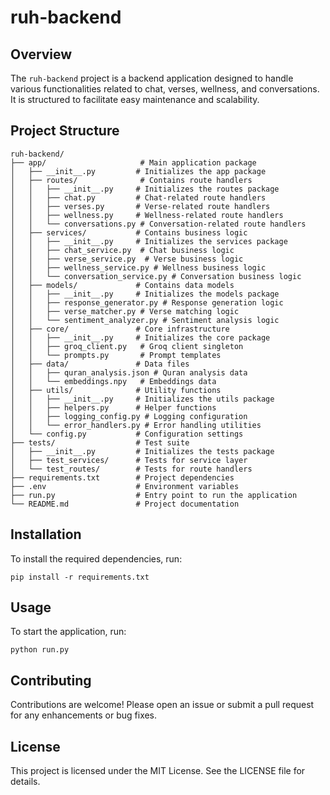 # ruh-backend

## Overview
The `ruh-backend` project is a backend application designed to handle various functionalities related to chat, verses, wellness, and conversations. It is structured to facilitate easy maintenance and scalability.

## Project Structure
```
ruh-backend/
├── app/                     # Main application package
│   ├── __init__.py         # Initializes the app package
│   ├── routes/              # Contains route handlers
│   │   ├── __init__.py     # Initializes the routes package
│   │   ├── chat.py         # Chat-related route handlers
│   │   ├── verses.py       # Verse-related route handlers
│   │   ├── wellness.py     # Wellness-related route handlers
│   │   └── conversations.py # Conversation-related route handlers
│   ├── services/           # Contains business logic
│   │   ├── __init__.py     # Initializes the services package
│   │   ├── chat_service.py  # Chat business logic
│   │   ├── verse_service.py  # Verse business logic
│   │   ├── wellness_service.py # Wellness business logic
│   │   └── conversation_service.py # Conversation business logic
│   ├── models/             # Contains data models
│   │   ├── __init__.py     # Initializes the models package
│   │   ├── response_generator.py # Response generation logic
│   │   ├── verse_matcher.py # Verse matching logic
│   │   └── sentiment_analyzer.py # Sentiment analysis logic
│   ├── core/               # Core infrastructure
│   │   ├── __init__.py     # Initializes the core package
│   │   ├── groq_client.py   # Groq client singleton
│   │   └── prompts.py       # Prompt templates
│   ├── data/               # Data files
│   │   ├── quran_analysis.json # Quran analysis data
│   │   └── embeddings.npy   # Embeddings data
│   ├── utils/              # Utility functions
│   │   ├── __init__.py     # Initializes the utils package
│   │   ├── helpers.py      # Helper functions
│   │   ├── logging_config.py # Logging configuration
│   │   └── error_handlers.py # Error handling utilities
│   └── config.py           # Configuration settings
├── tests/                  # Test suite
│   ├── __init__.py         # Initializes the tests package
│   ├── test_services/      # Tests for service layer
│   └── test_routes/        # Tests for route handlers
├── requirements.txt        # Project dependencies
├── .env                    # Environment variables
├── run.py                  # Entry point to run the application
└── README.md               # Project documentation
```

## Installation
To install the required dependencies, run:
```
pip install -r requirements.txt
```

## Usage
To start the application, run:
```
python run.py
```

## Contributing
Contributions are welcome! Please open an issue or submit a pull request for any enhancements or bug fixes.

## License
This project is licensed under the MIT License. See the LICENSE file for details.
